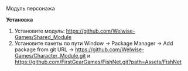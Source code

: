 Модуль персонажа 

<b>Установка</b><br>

1. Установите модуль: https://github.com/Welwise-Games/Shared_Module
2. Установите пакеты по пути Window -> Package Manager -> Add package from git URL -> https://github.com/Welwise-Games/Character_Module.git и https://github.com/FirstGearGames/FishNet.git?path=Assets/FishNet
